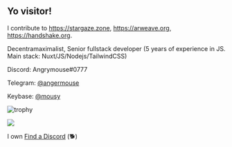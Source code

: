 ## Yo visitor!

I contribute to https://stargaze.zone, https://arweave.org, https://handshake.org.

Decentramaximalist, Senior fullstack developer (5 years of experience in JS. Main stack: Nuxt/JS/Nodejs/TailwindCSS)

Discord: Angrymouse#0777

Telegram: [@angermouse](https://t.me/angermouse)

Keybase: [@mousy](https://keybase.io/mousy)


![trophy](https://github-profile-trophy.vercel.app/?username=angrymouse&column=8&theme=discord&no-frame=true&no-bg=true)

![](https://forthebadge.com/images/badges/powered-by-black-magic.svg)

I own [Find a Discord](https://findadiscord.com) (🐕)
